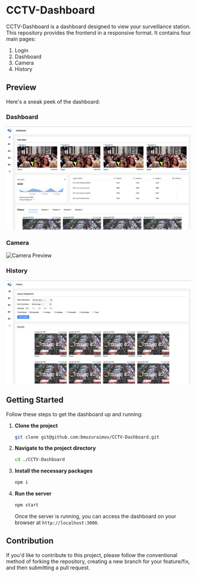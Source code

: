 # CCTV-Dashboard

CCTV-Dashboard is a dashboard designed to view your surveillance station. This repository provides the frontend in a responsive format. It contains four main pages:

1. Login
2. Dashboard
3. Camera
4. History

## Preview
Here's a sneak peek of the dashboard:

### Dashboard
![Dashboard Preview](./Dashboard.png)

### Camera
![Camera Preview](./Camera.png)

### History
![History Preview](./History.png)

## Getting Started

Follow these steps to get the dashboard up and running:

1. **Clone the project**
   
   ```bash
   git clone git@github.com:bmuzuraimov/CCTV-Dashboard.git
   ```

2. **Navigate to the project directory**

   ```bash
   cd ./CCTV-Dashboard
   ```

3. **Install the necessary packages**

   ```bash
   npm i
   ```

4. **Run the server**

   ```bash
   npm start
   ```

   Once the server is running, you can access the dashboard on your browser at `http://localhost:3000`.

## Contribution

If you'd like to contribute to this project, please follow the conventional method of forking the repository, creating a new branch for your feature/fix, and then submitting a pull request.

